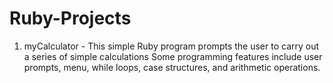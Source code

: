 # Ruby-Projects

1. myCalculator - This simple Ruby program prompts the user to carry out a series of simple calculations
Some programming features include user prompts, menu, while loops, case structures, and arithmetic operations.

